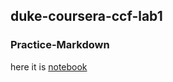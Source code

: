## duke-coursera-ccf-lab1

### Practice-Markdown 
here it is [notebook](https://colab.research.google.com/drive/1r9rc_aJ-xdzgTDSnZiCTD2B0vjAKjTZm?usp=sharing)
